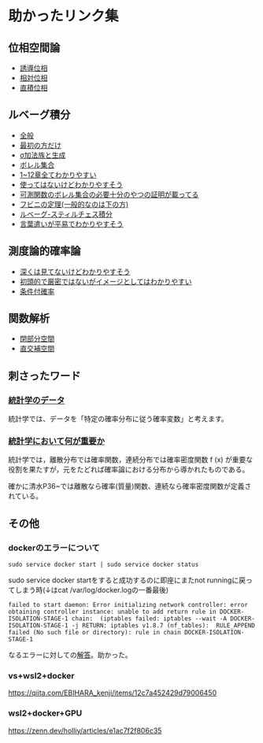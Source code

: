 # 助かったリンク集

## 位相空間論

* [誘導位相](https://www.ma.noda.tus.ac.jp/u/mai/isou/IsouProb12.pdf)
* [相対位相](https://www.ma.noda.tus.ac.jp/u/mai/isou/IsouProb12.pdf)
* [直積位相](https://www.ma.noda.tus.ac.jp/u/mai/isou/IsouProb13.pdf)

## ルベーグ積分

* [全般](https://www1.econ.hit-u.ac.jp/kawahira/courses/lebesgue.pdf)
* [最初の方だけ](https://www.ms.u-tokyo.ac.jp/~aida/lecture/18/Lebesgue-text1.pdf)
* [σ加法族と生成](https://mathlandscape.com/sigma-field/)
* [ボレル集合](https://mathlandscape.com/borel-set/)
* [1~12章全てわかりやすい](https://math-note.xyz/analysis/measure-theory/basics-of-lebesgue-integral/lebesgue-measurable-function/)
* [使ってはないけどわかりやすそう](https://home.hiroshima-u.ac.jp/iwatakch/analysisA/lecturenote/analysisA2005.pdf)
* [可測関数のボレル集合の必要十分のやつの証明が載ってる](https://home.hiroshima-u.ac.jp/iwatakch/probstaC/lecturenote/probstatC2007rev.pdf)
* [フビニの定理(一般的なのは下の方)](https://math-note.xyz/analysis/measure-theory/lebesgue-integral/fubini-theorem-and-tonelli-theorem/)
* [ルベーグ-スティルチェス積分](https://ja.wikipedia.org/wiki/%E3%83%AB%E3%83%99%E3%83%BC%E3%82%B0%EF%BC%9D%E3%82%B9%E3%83%86%E3%82%A3%E3%83%AB%E3%83%81%E3%82%A7%E3%82%B9%E7%A9%8D%E5%88%86)
* [言葉遣いが平易でわかりやすそう](https://mathnatsnc.com/2021/07/05/%E3%82%B5%E3%83%A9%E3%83%AA%E3%83%BC%E3%83%9E%E3%83%B3%E3%81%8C%E6%B8%AC%E5%BA%A6%E8%AB%96%E3%82%92%E5%8B%9D%E6%89%8B%E3%81%AB%E8%A7%A3%E8%AA%AC%E3%81%99%E3%82%8B%E7%84%A1%E8%AC%80%E3%81%AA%E8%A8%98-5/)

## 測度論的確率論

* [深くは見てないけどわかりやすそう](https://home.hiroshima-u.ac.jp/iwatakch/probstaC/lecturenote/probstatC2007rev.pdf)
* [初頭的で厳密ではないがイメージとしてはわかりやすい](https://atarimae.biz/archives/11665)
* [条件付確率](https://mathcommunication.hatenablog.com/entry/2016/11/06/200529)


## 関数解析

* [閉部分空間](https://math-note.xyz/analysis/functional-analysis/nonclosed-subspace/)
* [直交補空間](https://math-fun.net/20210618/15239/)

## 刺さったワード

### [統計学のデータ](https://toukeigaku-jouhou.info/2018/04/21/follow-probability-distribution/)

統計学では、データを「特定の確率分布に従う確率変数」と考えます。

### [統計学において何が重要か](https://www.chart.co.jp/subject/sugaku/suken_tsushin/101/101-2.pdf)
統計学では，離散分布では確率関数，連続分布では確率密度関数 f (x) が重要な役割を果たすが，元をたどれば確率論における分布から導かれたものである。

確かに清水P36~では離散なら確率(質量)関数、連続なら確率密度関数が定義されている。

## その他

### dockerのエラーについて

```
sudo service docker start | sudo service docker status
```

sudo service docker startをすると成功するのに即座にまたnot runningに戻ってしまう時(↓はcat /var/log/docker.logの一番最後)
```
failed to start daemon: Error initializing network controller: error obtaining controller instance: unable to add return rule in DOCKER-ISOLATION-STAGE-1 chain:  (iptables failed: iptables --wait -A DOCKER-ISOLATION-STAGE-1 -j RETURN: iptables v1.8.7 (nf_tables):  RULE_APPEND failed (No such file or directory): rule in chain DOCKER-ISOLATION-STAGE-1
```
なるエラーに対しての[解答](https://qiita.com/tkc_tsuchiya/items/f7f4d502d8e2728f69c5)。助かった。

### vs+wsl2+docker

https://qiita.com/EBIHARA_kenji/items/12c7a452429d79006450

### wsl2+docker+GPU
https://zenn.dev/holliy/articles/e1ac7f2f806c35